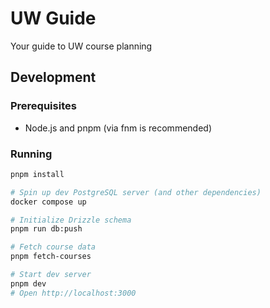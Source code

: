 # UW Guide

Your guide to UW course planning

## Development

### Prerequisites

- Node.js and pnpm (via fnm is recommended)

### Running

```sh
pnpm install

# Spin up dev PostgreSQL server (and other dependencies)
docker compose up

# Initialize Drizzle schema
pnpm run db:push

# Fetch course data
pnpm fetch-courses

# Start dev server
pnpm dev
# Open http://localhost:3000
```

<!-- TODO: Add LICENSE -->
